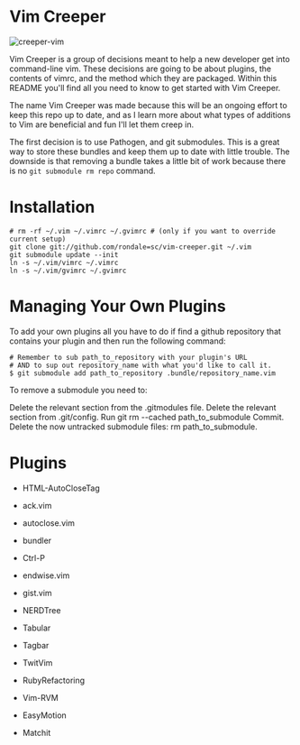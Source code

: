 Vim Creeper
==========

![creeper-vim](https://raw.github.com/rondale-sc/vim-creeper/master/images/vim-creeper.png)

Vim Creeper is a group of decisions meant to help a new developer get into command-line vim.   These decisions are going to be about plugins, the contents of vimrc, and the method which they are packaged. Within this README you'll find all you need to know to get started with Vim Creeper.  

The name Vim Creeper was made because this will be an ongoing effort to keep this repo up to date, and as I learn more about what types of additions to Vim are beneficial and fun I'll let them creep in.

The first decision is to use Pathogen, and git submodules.  This is a great way to store these bundles and keep them up to date with little trouble.  The downside is that removing a bundle takes a little bit of work because there is no `git submodule rm repo` command.

# Installation

```
# rm -rf ~/.vim ~/.vimrc ~/.gvimrc # (only if you want to override current setup)
git clone git://github.com/rondale=sc/vim-creeper.git ~/.vim
git submodule update --init
ln -s ~/.vim/vimrc ~/.vimrc
ln -s ~/.vim/gvimrc ~/.gvimrc
```
# Managing Your Own Plugins

To add your own plugins all you have to do if find a github repository that contains your plugin and then run the following command:

```
# Remember to sub path_to_repository with your plugin's URL
# AND to sup out repository_name with what you'd like to call it. 
$ git submodule add path_to_repository .bundle/repository_name.vim
```

To remove a submodule you need to:

  Delete the relevant section from the .gitmodules file.
  Delete the relevant section from .git/config.
  Run git rm --cached path\_to\_submodule 
  Commit.
  Delete the now untracked submodule files: rm path\_to\_submodule.

# Plugins 

- HTML-AutoCloseTag

- ack.vim

- autoclose.vim

- bundler

- Ctrl-P

- endwise.vim

- gist.vim

- NERDTree

- Tabular

- Tagbar

- TwitVim

- RubyRefactoring

- Vim-RVM

- EasyMotion

- Matchit
